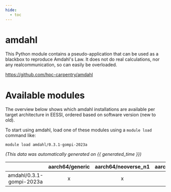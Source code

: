 ```yaml
---
hide:
  - toc
---
```


amdahl
======


This Python module contains a pseudo-application that can be used as a blackbox to reproduce Amdahl's Law. It does not do real calculations, nor any realcommunication, so can easily be overloaded.

https://github.com/hpc-carpentry/amdahl
# Available modules


The overview below shows which amdahl installations are available per target architecture in EESSI, ordered based on software version (new to old).

To start using amdahl, load one of these modules using a `module load` command like:

```shell
module load amdahl/0.3.1-gompi-2023a
```

*(This data was automatically generated on {{ generated_time }})*  

| |aarch64/generic|aarch64/neoverse_n1|aarch64/neoverse_v1|x86_64/generic|x86_64/amd/zen2|x86_64/amd/zen3|x86_64/amd/zen4|x86_64/intel/haswell|x86_64/intel/sapphire_rapids|x86_64/intel/skylake_avx512|
| :---: | :---: | :---: | :---: | :---: | :---: | :---: | :---: | :---: | :---: | :---: |
|amdahl/0.3.1-gompi-2023a|x|x|x|x|x|x|x|x|-|x|
